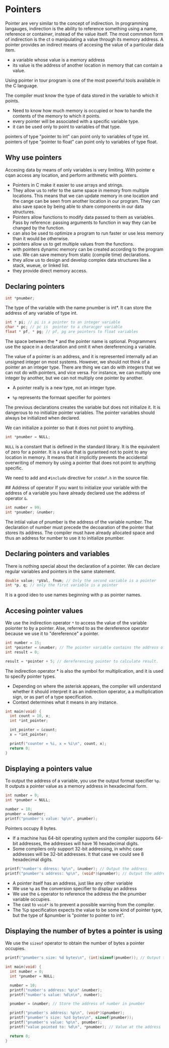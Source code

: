 # Pointers
Pointer are very similar to the concept of indirection.
In programming langauges, indirection is the ability to reference something using a name, reference or containwr, instead of the value itself.
The most commmon form of indirection is the ct o manipulating a value through its memory address.
A pointer provides an indirect means of accesing the value of a particular data item.
- a variable whose value is a memory address
- its value is the address of another location in memory that can contain a value.

Using pointer in tour program is one of the most powerful tools available in the C language.


The compiler must know the type of data stored in the variable to which it points.
- Need to know how much memory is occupied or how to handle the contents of the memory to which it points.
- every pointer will be associated with a specific variable type.
- it can be used only to point to variables of that type.

pointers of type "pointer to int" can point only to variables of type int.
pointers of type "pointer to float" can point only to variables of type float.

## Why use pointers
Accesing data by means of only variables is very limiting. With pointer e cqan access any location, and perform arithmetic with pointers.
- Pointers in C make it easier to use arrays and strings. 
- They allow us to refer to the same space in memory from multiple locations. This means that we can update memory in one location and the cange can be seen from another location in our program. They can also save space by being able to share components in our data structures.
- Pointers allow functions to modify data passed to them as variables. Pass by reference: passing arguments to function in way they can be changed by the function.
- can also be used to optimize a program to run faster or use less memory than it would be otherwise.
- pointers allow us to get multiple values from the functions.
- with pointers dynamic memory can be created according to the program use. We can save memory from static (compile time) declarations.
- they allow us to design and develop complex data structures like a stack, wueue, or linked list.
- they provide direct memory access.

## Declaring pointers

~~~c
int *pnumber;
~~~

The type of the variable with the name pnumber is int*. It can store the address of any variable of type int.

~~~c
int * pi; // pi is a pointer to an integer variable
char * pc; // pc is  pointer to a characger variable
float * pf, * pg; // pf, pg are pointers to float variables
~~~

The space between the * and the pointer name is optional.  Programmers use the space in a declaration and omit it when dereferencing a variable.

The value of a pointer is an address, and it is represented internally ad an unsigned integer on most systems. However, we should not think of a pointer an an integer type. There are thing we can do with integers that we can not do with pointers, and vice versa. For instance, we can multiply one integer by another, but we can not multiply one pointer  by another.

- A pointer really is a new type, not an integer type.

- `%p` represents the formaat specifier for pointers

The previous declarations creates the variable but does not initialize it. It is dangerous to no initialize pointer variables. The pointer variables should always be initialized when declared.

We can initialize a pointer so that it does not point to anything.

~~~c
int *pnumber = NULL;
~~~

`NULL` is a constant that is defined in the standard library. It is the equivalent of zero for a pointer.
It is a value that is guranteed not to point to any location in memory. It means that it implicitly prevents the accidental overwriting of memory by using a pointer that does not point to anything specific.

We need to add and `#include` directive for `stddef.h` in the source file.

## Address of operator
If you want to initialize your variable with the address of a variable you have already declared use the address of operator `&`.

~~~c
int number = 99;
int *pnumber; &number; 
~~~

The intiial value of pnumber is the address of the variable number. The declaration of number must precede the decoaration of the pointer that stores its address.
The compiler must have already allocated space and thus an address for number to use it to initialize pnumber.

## Declaring pointers and variables
There is nothing special about the declaration of a pointer. We can declare regular variables and pointers in the same statement.

~~~c
double value; *pVal, fnum; // Only the second variable is a pointer
int *p, q; // only the first variable is a pointer
~~~

It is a good ideo to use names beginning with p as pointer names.


## Accesing pointer values
We use the indirection operator `*` to access the value of the variable poionter to by a pointer. Alse, referred to as the dereference operator because we use it to "dereference" a pointer.

~~~c
int number = 15;
int *pointer = &number; // The pointer variable contains the address of the variable number
int result = 0;

result = *pointer + 5; // dereferencing pointer to calculate result.
~~~

The indirection operator * is also the symbol for multiplication, and it is used to specify pointer types.
- Depending on where the asterisk appears, the compiler will understand whether it should interpret it as an indirection operator, a a multiplication sign, or as part of a type specification.
- Context determines what it means in any instance.

~~~c
int main(void) {
  int count = 10, x;
  int *int_pointer;

  int_pointer = &count;
  x = *int_pointer;

  printf("counter = %i, x = %i\n", count, x);
  return 0;
}
~~~

## Displaying a pointers value
To output the address of a variable, you use the output format specifier `%p`. It outputs a pointer value as a memory address in hexadecimal form.

~~~c
int number = 0;
int *pnumber = NULL;

number = 10;
pnumber = &number;
printf("pnumber's value: %p\n", pnumber);
~~~

Pointers occupy 8 bytes.
- If a machine has 64-bit operating system and the compiler supports 64-bit addresses, the addresses will have 16 hexadecimal digits.
- Some compilers only support 32-bit addressing, in whihc case addresses will be 32-bit addresses. It that case we could see 8 hexadecimal digits.

~~~c
printf("number's ddress: %p\n", &number); // Output the address
printf("pnumber's address: %p\n", (void*)&pnumber); // Output the address
~~~

- A pointer itself has an address, just like any other variable
- We use `%p` as the conversion specifier to display an address
- We use the `&` operator to reference the address the the pnumber variable occupies.
- The cast to `void*` is to prevent a possible warning from the compiler.
- The %p specification expects the value to be some kind of pointer type, but the type of &pnumber is "pointer to pointer to int".

## Displaying the number of bytes a pointer is using
We use the `sizeof` operator to obtain the number of bytes a pointer occupies. 

~~~c
printf("pnumber's size: %d bytes\n", (int)sizeof(pnumber)); // Output the size
~~~


~~~c
int main(void) {
  int number = 0;
  int *pnumber = NULL;

  number = 10;
  printf("number's address: %p\n" &number);
  printf("number's value: %d\n\n", number);

  pnumber = &number; // Store the address of number in pnumber

  printf("pnumber's address: %p\n", (void*)&pnumber);
  printf("pnumber's size: %zd bytes\n", sizeof(pnumber));
  printf("pnumber's value: %p\n", pnumber);
  printf("value pointed to: %d\n", *pnumber); // Value at the address

  return 0;
}
~~~